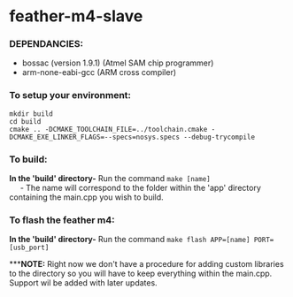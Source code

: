 # feather-m4-slave
### DEPENDANCIES:
- bossac (version 1.9.1) (Atmel SAM chip programmer)
- arm-none-eabi-gcc (ARM cross compiler)

### To setup your environment:
```
mkdir build
cd build
cmake .. -DCMAKE_TOOLCHAIN_FILE=../toolchain.cmake -DCMAKE_EXE_LINKER_FLAGS=--specs=nosys.specs --debug-trycompile
```

### To build:<br />
**In the 'build' directory-** Run the command `make [name]` <br />
&nbsp;&nbsp;&nbsp;&nbsp;&nbsp;- The name will correspond to the folder within the 'app' directory containing the main.cpp you wish to build. <br />

### To flash the feather m4:<br />
**In the 'build' directory-** Run the command `make flash APP=[name] PORT=[usb_port]`<br />

**\***NOTE:** Right now we don't have a procedure for adding custom libraries to the directory so you will have to keep everything within the main.cpp. Support wil be added with later updates.
